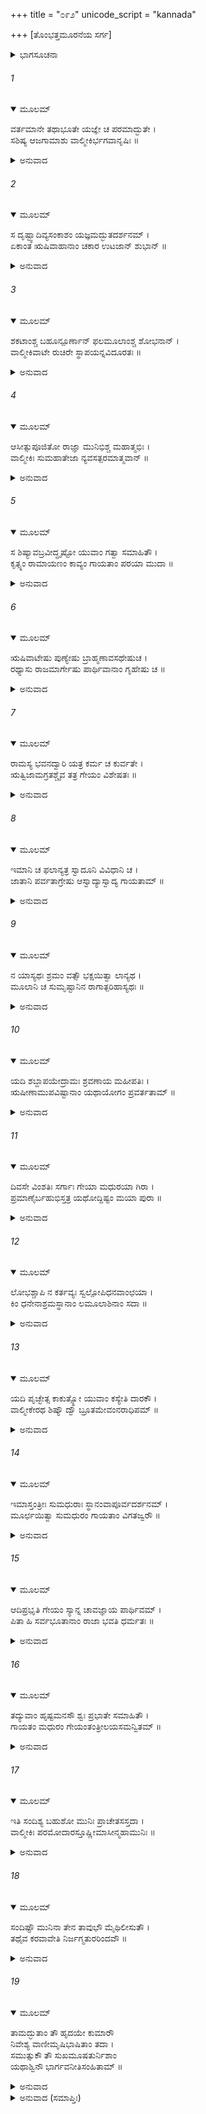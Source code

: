 +++
title = "೦೯೨"
unicode_script = "kannada"

+++
[ತೊಂಭತ್ತಮೂರನೆಯ ಸರ್ಗ]



<details><summary>ಭಾಗಸೂಚನಾ</summary>

ಶ್ರೀರಾಮನ ಯಜ್ಞಕ್ಕೆ ಮಹರ್ಷಿ ವಾಲ್ಮೀಕಿಗಳ ಆಗಮನ, ರಾಮಾಯಣವನ್ನು ಗಾನ ಮಾಡಲು ಕುಶ-ಲವರಿಗೆ ಆದೇಶ
</details>

###### 1


<details open><summary>ಮೂಲಮ್</summary>

ವರ್ತಮಾನೇ ತಥಾಭೂತೇ ಯಜ್ಞೇ ಚ ಪರಮಾದ್ಭುತೇ ।  
ಸಶಿಷ್ಯ ಆಜಗಾಮಾಶು  ವಾಲ್ಮೀಕಿರ್ಭಗವಾನೃಷಿಃ ॥
</details>

<details><summary>ಅನುವಾದ</summary>

ಹೀಗೆ ಆ ಅತ್ಯಂತ ಅದ್ಭುತ ಯಜ್ಞ ನಡೆಯುತ್ತಿರುವಾಗ ಭಗವಾನ್ ವಾಲ್ಮೀಕಿ ಮುನಿಗಳು ತಮ್ಮ ಶಿಷ್ಯರೊಂದಿಗೆ ಅಲ್ಲಿಗೆ ಆಗಮಿಸಿದರು.॥1॥
</details>

###### 2


<details open><summary>ಮೂಲಮ್</summary>

ಸ ದೃಷ್ಟ್ವಾದಿವ್ಯಸಂಕಾಶಂ ಯಜ್ಞಮದ್ಭುತದರ್ಶನಮ್ ।  
ಏಕಾಂತ ಋಷಿವಾಹಾನಾಂ ಚಕಾರ ಉಟಜಾನ್ ಶುಭಾನ್ ॥
</details>

<details><summary>ಅನುವಾದ</summary>

ಅವರು ಆ ದಿವ್ಯ ಅದ್ಭುತ ಯಜ್ಞವನ್ನು ದರ್ಶಿಸಿದರು. ಋಷಿಗಳಿಗಾಗಿ ನಿರ್ಮಿಸಿದ್ದ ಪರ್ಣಶಾಲೆಗಳ ಹತ್ತಿರದಲ್ಲೇ ವಾಲ್ಮೀಕಿಗಳಿಗಾಗಿ ಸುಂದರ ಪರ್ಣಶಾಲೆಯನ್ನು ನಿರ್ಮಿಸಿ ಕೊಟ್ಟರು.॥2॥
</details>

###### 3


<details open><summary>ಮೂಲಮ್</summary>

ಶಕಟಾಂಶ್ಚ ಬಹೂನ್ಪೂರ್ಣಾನ್ ಫಲಮೂಲಾಂಶ್ಚ ಶೋಭನಾನ್ ।  
ವಾಲ್ಮೀಕಿವಾಟೇ ರುಚಿರೇ ಸ್ಥಾಪಯನ್ನವಿದೂರತಃ ॥
</details>

<details><summary>ಅನುವಾದ</summary>

ವಾಲ್ಮೀಕಿಗಳ ಸುಂದರ ಕುಟೀರದ ಬಳಿಯಲ್ಲೇ ಅನ್ನಾದಿಗಳಿಂದ ತುಂಬಿದ ಬಂಡಿಗಳನ್ನು ನಿಲ್ಲಿಸಲಾಗಿತ್ತು. ಜೊತೆಗೆ ಉತ್ತಮೋತ್ತಮ ಫಲ-ಮೂಲಗಳನ್ನು ಇರಿಸಿದ್ದರು.॥3॥
</details>

###### 4


<details open><summary>ಮೂಲಮ್</summary>

ಆಸೀತ್ಸುಪೂಜಿತೋ ರಾಜ್ಞಾ ಮುನಿಭಿಶ್ಚ ಮಹಾತ್ಮಭಿಃ ।  
ವಾಲ್ಮೀಕಿಃ ಸುಮಹಾತೇಜಾ ನ್ಯವಸತ್ಪರಮಾತ್ಮವಾನ್ ॥
</details>

<details><summary>ಅನುವಾದ</summary>

ರಾಜಾರಾಮ ಹಾಗೂ ಅನೇಕ ಮಹಾತ್ಮಾ ಮುನಿಗಳಿಂದ ಚೆನ್ನಾಗಿ ಪೂಜೆಗೊಂಡು, ಸಮ್ಮಾನಿತರಾದ ಮಹಾತೇಜಸ್ವೀ, ಆತ್ಮಜ್ಞಾನೀ ವಾಲ್ಮೀಕಿ ಮುನಿಗಳು ಬಹಳ ಸುಖವಾಗಿ ಅಲ್ಲಿ ವಾಸಿಸಿದರು.॥4॥
</details>

###### 5


<details open><summary>ಮೂಲಮ್</summary>

ಸ ಶಿಷ್ಯಾವಬ್ರವೀದ್ಧೃಷ್ಟೋ ಯುವಾಂ ಗತ್ವಾ ಸಮಾಹಿತೌ ।  
ಕೃತ್ಸ್ನಂ ರಾಮಾಯಣಂ ಕಾವ್ಯಂ ಗಾಯತಾಂ ಪರಯಾ ಮುದಾ ॥
</details>

<details><summary>ಅನುವಾದ</summary>

ಅವರು ತಮ್ಮ ಹೃಷ್ಟ-ಪುಷ್ಟ ಇಬ್ಬರು ಶಿಷ್ಯರಲ್ಲಿ ಹೇಳಿದರು - ನೀವಿಬ್ಬರೂ ಏಕಾಗ್ರಚಿತ್ತರಾಗಿ ಎಲ್ಲೆಡೆ ತಿರುಗಾಡುತ್ತಾ ಬಹಳ ಆನಂದವಾಗಿ ಸಂಪೂರ್ಣ ರಾಮಾಯಣ ಕಾವ್ಯವನ್ನು ಗಾಯನ ಮಾಡಿರಿ.॥5॥
</details>

###### 6


<details open><summary>ಮೂಲಮ್</summary>

ಋಷಿವಾಟೇಷು ಪುಣ್ಯೇಷು ಬ್ರಾಹ್ಮಣಾವಸಥೇಷುಚ ।  
ರಥ್ಯಾಸು ರಾಜಮಾರ್ಗೇಷು ಪಾರ್ಥಿವಾನಾಂ ಗೃಹೇಷು ಚ ॥
</details>

<details><summary>ಅನುವಾದ</summary>

ಋಷಿಗಳ, ಬ್ರಾಹ್ಮಣರ ಪವಿತ್ರ ಸ್ಥಾನಗಳಲ್ಲಿ, ಬೀದಿಗಳಲ್ಲಿ, ರಾಜಮಾರ್ಗಗಳಲ್ಲಿ ಹಾಗೂ ರಾಜರ ನಿವಾಸ ಸ್ಥಾನಗಳಲ್ಲಿಯೂ ಈ ಕಾವ್ಯದ ಗಾಯನ ಮಾಡಿರಿ.॥6॥
</details>

###### 7


<details open><summary>ಮೂಲಮ್</summary>

ರಾಮಸ್ಯ ಭವನದ್ವಾರಿ ಯತ್ರ ಕರ್ಮ ಚ ಕುರ್ವತೇ ।  
ಋತ್ವಿಜಾಮಗ್ರತಶ್ಚೈವ ತತ್ರ ಗೇಯಂ ವಿಶೇಷತಃ ॥
</details>

<details><summary>ಅನುವಾದ</summary>

ಶ್ರೀರಾಮಚಂದ್ರನ ಗೃಹದ್ವಾರದಲ್ಲಿ, ಬ್ರಾಹ್ಮಣರು ಯಜ್ಞ ಮಾಡುವಲ್ಲಿ ಹಾಗೂ ಋತ್ವಿಜರ ಎದುರಿನಲ್ಲಿಯೂ ಈ ಕಾವ್ಯವನ್ನು ವಿಶೇಷವಾಗಿ ಹಾಡಬೇಕು.॥7॥
</details>

###### 8


<details open><summary>ಮೂಲಮ್</summary>

ಇಮಾನಿ ಚ ಫಲಾನ್ಯತ್ರ ಸ್ವಾದೂನಿ ವಿವಿಧಾನಿ ಚ ।  
ಜಾತಾನಿ ಪರ್ವತಾಗ್ರೇಷು ಆಸ್ವಾದ್ಯಾಸ್ವಾದ್ಯ ಗಾಯತಾಮ್ ॥
</details>

<details><summary>ಅನುವಾದ</summary>

ಇಲ್ಲಿ ಪರ್ವತ ಶಿಖರಗಳಲ್ಲಿ ನಾನಾ ರೀತಿಯ ರುಚಿಕರ ಫಲಗಳು ಬಿಟ್ಟಿವೆ. ನಿಮಗೆ ಹಸಿವಾದಾಗ ಅದನ್ನು ಸವಿಯುತ್ತಾ ಕಾವ್ಯದ ಗಾನ ಮಾಡುತ್ತಾ ಇರಿ.॥8॥
</details>

###### 9


<details open><summary>ಮೂಲಮ್</summary>

ನ ಯಾಸ್ಯಥಃ ಶ್ರಮಂ ವತ್ಸೌ ಭಕ್ಷಯಿತ್ವಾ ಲಾನ್ಯಥ ।  
ಮೂಲಾನಿ ಚ ಸುಮೃಷ್ಟಾನಿನ ರಾಗಾತ್ಪರಿಹಾಸ್ಯಥಃ ॥
</details>

<details><summary>ಅನುವಾದ</summary>

ಮಕ್ಕಳಿರಾ! ಇಲ್ಲಿಯ ಸುಮಧುರ ಫಲಗಳನ್ನು ಭಕ್ಷಿಸುವುದರಿಂದ ನಿಮಗೆ ಎಂದೂ ಬಳಲಿಕೆ ಉಂಟಾಗದು ಮತ್ತು ನಿಮ್ಮ ಕಂಠದ ಮಧುರತೆ ನಾಶವಾಗದು.॥9॥
</details>

###### 10


<details open><summary>ಮೂಲಮ್</summary>

ಯದಿ ಶಬ್ದಾಪಯೇದ್ರಾಮಃ ಶ್ರವಣಾಯ ಮಹೀಪತಿಃ ।  
ಋಷೀಣಾಮುಪವಿಷ್ಟಾನಾಂ ಯಥಾಯೋಗಂ ಪ್ರವರ್ತತಾಮ್ ॥
</details>

<details><summary>ಅನುವಾದ</summary>

ಮಹಾರಾಜ ಶ್ರೀರಾಮನು ನೀವಿಬ್ಬರಲ್ಲಿ ಗಾನ ಕೇಳಬೇಕೆಂದು ಕರೆದರೆ ನೀವು ಅವನಲ್ಲಿ ಹಾಗೂ ಅಲ್ಲಿ ಕುಳಿತಿರುವ ಋಷಿಮುನಿಗಳಲ್ಲಿ ಯಥಾಯೋಗ್ಯ ವಿನಯದಿಂದ ವರ್ತಿಸಿರಿ.॥10॥
</details>

###### 11


<details open><summary>ಮೂಲಮ್</summary>

ದಿವಸೇ ವಿಂಶತಿಃ ಸರ್ಗಾಃ ಗೇಯಾ ಮಧುರಯಾ ಗಿರಾ ।  
ಪ್ರಮಾಣೈರ್ಬಹುಭಿಸ್ತತ್ರ ಯಥೋದ್ದಿಷ್ಟಂ ಮಯಾ ಪುರಾ ॥
</details>

<details><summary>ಅನುವಾದ</summary>

ನಾನು ಮೊದಲು ಬೇರೆ-ಬೇರೆ ಸಂಖ್ಯೆಯುಳ್ಳ ಶ್ಲೋಕಗಳಿಂದ ಕೂಡಿದ ರಾಮಾಯಣ ಕಾವ್ಯದ ಸರ್ಗಗಳನ್ನು ನಿಮಗೆ ಉಪದೇಶಿಸಿದಂತೆ ಅದಕ್ಕನುಸಾರ ಪ್ರತಿದಿನ ಇಪ್ಪತ್ತು-ಇಪ್ಪತ್ತು ಸರ್ಗಗಳನ್ನು ಮಧುರ ಸ್ವರದಿಂದ ಗಾನ ಮಾಡಿರಿ.॥11॥
</details>

###### 12


<details open><summary>ಮೂಲಮ್</summary>

ಲೋಭಶ್ಚಾಪಿ ನ ಕರ್ತವ್ಯಃ ಸ್ವಲ್ಪೋಪಿಧನವಾಂಛಯಾ ।  
ಕಿಂ ಧನೇನಾಶ್ರಮಸ್ಥಾನಾಂ ಲಮೂಲಾಶಿನಾಂ ಸದಾ ॥
</details>

<details><summary>ಅನುವಾದ</summary>

ಧನದ ಇಚ್ಛೆಯಿಂದ ಸ್ವಲ್ಪವೂ ಲೋಭ ಇರಬಾರದು, ಆಶ್ರಮದಲ್ಲಿ ಇದ್ದು ಫಲ-ಮೂಲಗಳ ಭೋಜನ ಮಾಡುವ ವನವಾಸಿಗಳಿಗೆ ಧನದಿಂದ ಏನು ಕೆಲಸ.॥12॥
</details>

###### 13


<details open><summary>ಮೂಲಮ್</summary>

ಯದಿ ಪೃಚ್ಛೇತ್ಸ ಕಾಕುತ್ಸ್ಥೋ ಯುವಾಂ ಕಸ್ಯೇತಿ ದಾರಕೌ ।  
ವಾಲ್ಮೀಕೇರಥ ಶಿಷ್ಯೌ ದ್ವೌ ಬ್ರೂತಮೇವಂನರಾಧಿಪಮ್ ॥
</details>

<details><summary>ಅನುವಾದ</summary>

ಮಕ್ಕಳೇ ! ನೀವಿಬ್ಬರೂ ಯಾರ ಮಕ್ಕಳು ಎಂದು ಶ್ರೀರಘುನಾಥನು ಕೇಳಿದರೆ ನಾವಿಬ್ಬರೂ ಸಹೋದರರು ಮಹರ್ಷಿ ವಾಲ್ಮೀಕಿಗಳ ಶಿಷ್ಯರು ಇಷ್ಟೇ ಹೇಳಬೇಕು.॥13॥
</details>

###### 14


<details open><summary>ಮೂಲಮ್</summary>

ಇಮಾಸ್ತಂತ್ರೀಃ ಸುಮಧುರಾಃ ಸ್ಥಾನಂವಾಪೂರ್ವದರ್ಶನಮ್ ।  
ಮೂರ್ಛಯಿತ್ವಾ ಸುಮಧುರಂ ಗಾಯತಾಂ ವಿಗತಜ್ವರೌ ॥
</details>

<details><summary>ಅನುವಾದ</summary>

ಈ ವೀಣೆಗೆ ಏಳು ತಂತಿಗಳಿವೆ. ಇದರ ಸ್ವರಗಳನ್ನು ಝಂಕೃತಗೊಳಿಸಿ, ಶ್ರುತಿ ಸೇರಿಸಿ ಸುಮಧುರ ಸ್ವರದಿಂದ ನೀವಿಬ್ಬರೂ ಕಾವ್ಯಗಾಯನ ಮಾಡಿರಿ ಹಾಗೂ ಸರ್ವಥಾ ನಿಶ್ಚಿಂತರಾಗಿರಿ.॥14॥
</details>

###### 15


<details open><summary>ಮೂಲಮ್</summary>

ಆದಿಪ್ರಭೃತಿ ಗೇಯಂ ಸ್ಯಾನ್ನ ಚಾವಜ್ಞಾಯ ಪಾರ್ಥಿವಮ್ ।  
ಪಿತಾ ಹಿ ಸರ್ವಭೂತಾನಾಂ ರಾಜಾ ಭವತಿ ಧರ್ಮತಃ ॥
</details>

<details><summary>ಅನುವಾದ</summary>

ಪ್ರಾರಂಭದಿಂದಲೇ ಈ ಕಾವ್ಯವನ್ನು ಗಾಯ ಮಾಡಬೇಕು. ಗಾಯನದಲ್ಲಿ ರಾಜನ ಅಪಮಾನವಾಗುವಂತಹ ಯಾವುದೇ ವರ್ತನೆ ಮಾಡಬೇಡಿ; ಏಕೆಂದರೆ ರಾಜನು ಧರ್ಮದ ದೃಷ್ಟಿಯಿಂದ ಸಮಸ್ತ ಪ್ರಾಣಿಗಳ ತಂದೆಯಾಗಿರುವನು.॥15॥
</details>

###### 16


<details open><summary>ಮೂಲಮ್</summary>

ತದ್ಯುವಾಂ ಹೃಷ್ಟಮನಸೌ ಶ್ವಃ ಪ್ರಭಾತೇ ಸಮಾಹಿತೌ ।  
ಗಾಯತಂ ಮಧುರಂ ಗೇಯಂತಂತ್ರೀಲಯಸಮನ್ವಿತಮ್ ॥
</details>

<details><summary>ಅನುವಾದ</summary>

ಆದ್ದರಿಂದ ನೀವಿಬ್ಬರೂ ಪ್ರಸನ್ನ, ಏಕಾಗ್ರಚಿತ್ತದಿಂದ ನಾಳೆ ಬೆಳಿಗ್ಗಿನಿಂದಲೇ ವೀಣೆಯ ಲಯದಲ್ಲಿ ಮಧುರ ಸ್ವರದಲ್ಲಿ ರಾಮಾಯಣ ಗಾನವನ್ನು ಪ್ರಾರಂಭಿಸಿರಿ.॥16॥
</details>

###### 17


<details open><summary>ಮೂಲಮ್</summary>

ಇತಿ ಸಂದಿಶ್ಯ ಬಹುಶೋ ಮುನಿಃ ಪ್ರಾಚೇತಸಸ್ತದಾ ।  
ವಾಲ್ಮೀಕಿಃ ಪರಮೋದಾರಸ್ತೂಷ್ಣೀಮಾಸೀನ್ಮಹಾಮುನಿಃ ॥
</details>

<details><summary>ಅನುವಾದ</summary>

ಹೀಗೆ ಬಹಳಷ್ಟು ಉಪದೇಶ ಮಾಡಿ ವರುಣನ ಪುತ್ರ ಪರಮ ಉದಾರ ಮಹಾಮುನಿ ವಾಲ್ಮೀಕಿಗಳು ಸುಮ್ಮನಾದರು.॥17॥
</details>

###### 18


<details open><summary>ಮೂಲಮ್</summary>

ಸಂದಿಷ್ಟೌ ಮುನಿನಾ ತೇನ ತಾವುಭೌ ಮೈಥಿಲೀಸುತೌ ।  
ತಥೈವ  ಕರವಾವೇತಿ  ನಿರ್ಜಗ್ಮತುರರಿಂದವೌ ॥
</details>

<details><summary>ಅನುವಾದ</summary>

ಮುನಿಗಳು ಹೀಗೆ ಆದೇಶ ಕೊಟ್ಟಾಗ ಮಿಥಿಲೇಶ ಕುಮಾರಿ ಸೀತೆಯ ಆ ಇಬ್ಬರೂ ಶತ್ರುದಮನ ಪುತ್ರರು ‘ಹಾಗೆಯೇ ಆಗಲಿ’ ನಾವು ಹಾಗೆಯೇ ಮಾಡುವೆವು ಎಂದು ಅಲ್ಲಿಂದ ಹೊರಟು ಹೋದರು.॥18॥
</details>

###### 19


<details open><summary>ಮೂಲಮ್</summary>

ತಾಮದ್ಭುತಾಂ ತೌ ಹೃದಯೇ ಕುಮಾರೌ  
ನಿವೇಶ್ಯ ವಾಣೀಮೃಷಿಭಾಷಿತಾಂ ತದಾ ।  
ಸಮುತ್ಸುಕೌ ತೌ ಸುಖಮೂಷತುರ್ನಿಶಾಂ  
ಯಥಾಶ್ವಿನೌ ಭಾರ್ಗವನೀತಿಸಂಹಿತಾಮ್ ॥
</details>

<details><summary>ಅನುವಾದ</summary>

ಶುಕ್ರಾಚಾರ್ಯರು ರಚಿಸಿದ ನೀತಿಸಂಹಿತೆಯನ್ನು ಧಾರಣ ಮಾಡುವ ಅಶ್ವಿನೀಕುಮಾರರಂತೆ ಋಷಿಗಳು ಹೇಳಿದ ಆ ಅದ್ಭುತ ಮಾತುಗಳನ್ನು ಮನಸ್ಸಿನಲ್ಲಿಟ್ಟುಕೊಂಡು ಆ ಇಬ್ಬರೂ ಕುಮಾರರು ಮನಸ್ಸಿನಲ್ಲೇ ಉತ್ಕಂಠಿತರಾಗಿ ಅಲ್ಲೇ ರಾತ್ರಿಯಿಡೀ ಸುಖವಾಗಿ ಕಳೆದರು.॥19॥
</details>

<details><summary>ಅನುವಾದ (ಸಮಾಪ್ತಿಃ)</summary>

ಶ್ರೀವಾಲ್ಮೀಕಿ ವಿರಚಿತ ಆರ್ಷರಾಮಾಯಣ ಆದಿಕಾವ್ಯದ ಉತ್ತರ ಕಾಂಡದಲ್ಲಿ ತೊಂಭತ್ತಮೂರನೆಯ ಸರ್ಗ ಪೂರ್ಣವಾಯಿತು. ॥93॥
</details>
